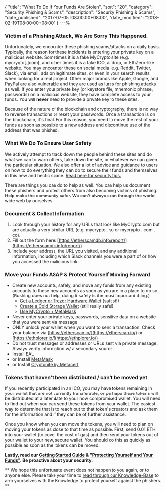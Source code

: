{
 "title": "What To Do If Your Funds Are Stolen",
 "sort": "20",
 "category": "Security Phishing & Scams",
 "description": "Security Phishing & Scams",
 "date_published": "2017-07-05T08:00:00+08:00",
 "date_modified": "2018-02-19T08:00:00+08:00"
}
---%

### Victim of a Phishing Attack, We Are Sorry This Happened.

Unfortunately, we encounter these phishing scams/attacks on a daily basis. Typically, the reason for these incidents is entering your private key on a malicious website. Sometimes it is a fake MyCrypto site (e.g. mycryqto[.]com), and other times it is a fake ICO, airdrop, or EthZero-like website. You may encounter these on social media (e.g. Reddit, Twitter, Slack), via email, ads on legitimate sites, or even in your search results when looking for a real project. Other major brands like Apple, Google, and PayPal are also vulnerable and they are used as lures for phishing attacks as well. If you enter your private key (or keystore file, mnemonic phrase, passwords) on a malicious website, they have complete access to your funds.  You will **never** need to provide a private key to these sites.

Because of the nature of the blockchain and cryptography, there is no way to reverse transactions or reset your passwords. Once a transaction is on the blockchain, it's final. For this reason, you need to move the rest of your funds as soon as possible to a new address and discontinue use of the address that was phished. 

### What We Do To Ensure User Safety

We actively attempt to track down the people behind these sites and do what we can to warn others, take down the site, or whatever we can given the particular situation. We also offer a lot of advice and guidance to users on how to do everything they can do to secure their funds and themselves in this new and hectic space. [Read here for security tips.](https://support.mycrypto.com/security/)

There are things you can do to help as well. You can help us document these phishers and protect others from also becoming victims of phishing. Help make the community safer. We can't always scan through the world wide web by ourselves.

### Document & Collect Information

1.  Look through your history for any URLs that look like MyCrypto.com but are actually a very similar URL (e.g. mycrypto . su or mycrypto . com . co).
2.  Fill out the form here: [https://etherscamdb.info/report/](https://etherscamdb.info/report/)
3.  Include your address, the URL you visited, and any additional information, including which Slack channels you were a part of or how you accessed the malicious link.

### Move your Funds ASAP & Protect Yourself Moving Forward

*   Create new accounts, safely, and move any funds from any existing accounts to these new accounts as soon as you are in a place to do so. (Rushing does not help, doing it safely is the most important thing.)
    *   [Get a Ledger or Trezor Hardware Wallet](https://support.mycrypto.com/hardware-wallets/hardware-wallet-recommendations.html) (safest!)
    *   [Create a Cold Storage Wallet](https://support.mycrypto.com/offline/running-mycrypto-locally.html) (still really safe!)
    *   [Use MyCrypto + MetaMask](https://support.mycrypto.com/migration/moving-from-private-key-to-metamask.html)
*   Never enter your private keys, passwords, sensitive data on a website that you were sent via message
*   ONLY unlock your wallet when you want to send a transaction. Check your balance via [https://etherscan.io/](https://etherscan.io/) or [https://ethplorer.io/](https://ethplorer.io/)
*   Do not trust messages or addresses or URLs sent via private message. Always verify information w/ a secondary source.
*   Install [EAL](https://chrome.google.com/webstore/detail/etheraddresslookup/pdknmigbbbhmllnmgdfalmedcmcefdfn)
*   or Install [MetaMask](https://chrome.google.com/webstore/detail/metamask/nkbihfbeogaeaoehlefnkodbefgpgknn)
*   or Install [Cryptonite by Metacert](https://chrome.google.com/webstore/detail/cryptonite-by-metacert/keghdcpemohlojlglbiegihkljkgnige)

### Tokens that haven't been distributed / can't be moved yet

If you recently participated in an ICO, you may have tokens remaining in your wallet that are not currently transferable, or perhaps these tokens will be distributed at a later date to your now compromised wallet. You will need to find out when you can send these tokens from your wallet. The easiest way to determine that is to reach out to that token's creators and ask them for the information and if they can be of further assistance.

Once you know when you can move the tokens, you will need to plan on moving your tokens as close to that time as possible. First, send 0.01 ETH into your wallet (to cover the cost of gas) and then send your tokens out of your wallet to your new, secure wallet. You should do this as quickly as possible as soon as the tokens can be moved.

**Lastly, read our [Getting Started Guide](https://support.mycrypto.com/getting-started/getting-started-new.html) & ["Protecting Yourself and Your Funds"](https://support.mycrypto.com/getting-started/protecting-yourself-and-your-funds.html). Be proactive about your security.**

** We hope this unfortunate event does not happen to you again, or to anyone else. Please take your time to [read through our Knowledge-Base](https://support.mycrypto.com/security/) to arm yourselves with the Knowledge to protect yourself against the phishers. **
